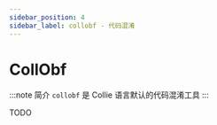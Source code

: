 ```yaml
---
sidebar_position: 4
sidebar_label: collobf - 代码混淆
---
```


# CollObf

:::note 简介
`collobf` 是 Collie 语言默认的代码混淆工具
:::

TODO
